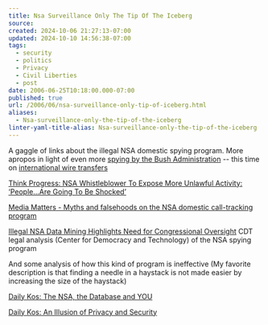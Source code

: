 ```yaml
---
title: Nsa Surveillance Only The Tip Of The Iceberg
source: 
created: 2024-10-06 21:27:13-07:00
updated: 2024-10-10 14:56:38-07:00
tags:
  - security
  - politics
  - Privacy
  - Civil Liberties
  - post
date: 2006-06-25T10:18:00.000-07:00
published: true
url: /2006/06/nsa-surveillance-only-tip-of-iceberg.html
aliases:
  - Nsa-surveillance-only-the-tip-of-the-iceberg
linter-yaml-title-alias: Nsa-surveillance-only-the-tip-of-the-iceberg
---
```



A gaggle of links about the illegal NSA domestic spying program. More apropos in light of even more [spying by the Bush Administration](http://www.aclu.org/safefree/spying/25984prs20060623.html) -- this time on [international wire transfers](http://www.boston.com/news/nation/washington/articles/2006/06/25/search_of_banking_records_raises_privacy_concerns/)  
  
[Think Progress: NSA Whistleblower To Expose More Unlawful Activity: ‘People…Are Going To Be Shocked’](http://thinkprogress.org/2006/05/12/more-unlawful-activity/ "Think Progress: NSA Whistleblower To Expose More Unlawful Activity: ‘People…Are Going To Be Shocked’")  
  
[Media Matters - Myths and falsehoods on the NSA domestic call-tracking program](http://mediamatters.org/items/200605120018 "Media Matters - Myths and falsehoods on the NSA domestic call-tracking program")  
  
[Illegal NSA Data Mining Highlights Need for Congressional Oversight](http://www.cdt.org/publications/policyposts/2006/8) CDT legal analysis (Center for Democracy and Technology) of the NSA spying program  
  
And some analysis of how this kind of program is ineffective (My favorite description is that finding a needle in a haystack is not made easier by increasing the size of the haystack)  
  
[Daily Kos: The NSA, the Database and YOU](http://www.dailykos.com/storyonly/2006/5/12/123644/354 "Daily Kos: The NSA, the Database and YOU")  
  
[Daily Kos: An Illusion of Privacy and Security](http://www.dailykos.com/storyonly/2006/5/12/10344/5885 "Daily Kos: An Illusion of Privacy and Security")